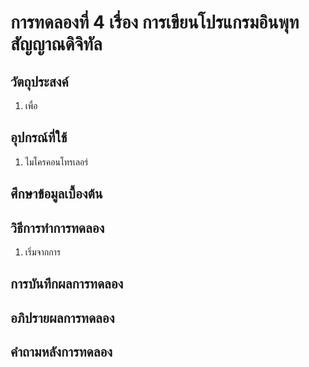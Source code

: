 # การทดลองที่ 4 เรื่อง การเขียนโปรแกรมอินพุทสัญญาณดิจิทัล

## วัตถุประสงค์
1. เพื่อ

## อุปกรณ์ที่ใช้
1. ไมโครคอนโทรเลอร์

## ศึกษาข้อมูลเบื้องต้น

## วิธีการทำการทดลอง
1. เริ่มจากการ

## การบันทึกผลการทดลอง

## อภิปรายผลการทดลอง

## คำถามหลังการทดลอง
